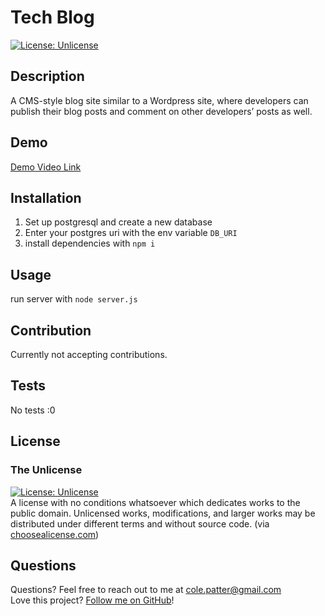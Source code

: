 # Tech Blog

[![License: Unlicense](https://img.shields.io/badge/license-Unlicense-blue.svg)](http://unlicense.org/)

## Description

A CMS-style blog site similar to a Wordpress site, where developers can publish their blog posts and comment on other developers’ posts as well.

## Demo

[Demo Video Link](https://drive.google.com/file/d/1PoG-oRTHVJB5Zh0zAylU9UDT5FZ472J3/view?usp=sharing)

## Installation

1. Set up postgresql and create a new database
2. Enter your postgres uri with the env variable `DB_URI`
3. install dependencies with `npm i`

## Usage

run server with `node server.js`

## Contribution

Currently not accepting contributions.

## Tests

No tests :0

## License

### The Unlicense

[![License: Unlicense](https://img.shields.io/badge/license-Unlicense-blue.svg)](http://unlicense.org/)  
A license with no conditions whatsoever which dedicates works to the public domain. Unlicensed works, modifications, and larger works may be distributed under different terms and without source code.
(via [choosealicense.com](https://choosealicense.com/licenses/))

## Questions

Questions? Feel free to reach out to me at [cole.patter@gmail.com](mailto:cole.patter@gmail.com)  
 Love this project? [Follow me on GitHub](https://github.com/colepatters)!
